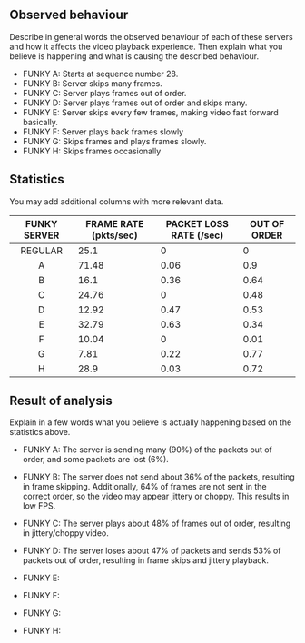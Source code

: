 ## Observed behaviour

Describe in general words the observed behaviour of each of these servers and 
how it affects the video playback experience. Then explain what you believe is
happening and what is causing the described behaviour.

* FUNKY A:
Starts at sequence number 28.
* FUNKY B:
Server skips many frames.
* FUNKY C:
Server plays frames out of order.
* FUNKY D:
Server plays frames out of order and skips many.
* FUNKY E:
Server skips every few frames, making video fast forward basically.
* FUNKY F:
Server plays back frames slowly
* FUNKY G:
Skips frames and plays frames slowly.
* FUNKY H:
Skips frames occasionally

## Statistics

You may add additional columns with more relevant data.

| FUNKY SERVER | FRAME RATE (pkts/sec) | PACKET LOSS RATE (/sec) | OUT OF ORDER |
|:------------:|-----------------------|-------------------------|--------------|
|  REGULAR     |          25.1         |           0             |      0       |
|      A       |          71.48        |          0.06           |     0.9      |
|      B       |          16.1         |          0.36           |     0.64     |
|      C       |          24.76        |           0             |     0.48     |
|      D       |          12.92        |          0.47           |     0.53     |
|      E       |          32.79        |          0.63           |     0.34     |
|      F       |          10.04        |           0             |     0.01     |
|      G       |           7.81        |          0.22           |     0.77     |
|      H       |          28.9         |          0.03           |     0.72     |


## Result of analysis

Explain in a few words what you believe is actually happening based on the statistics above.

* FUNKY A: The server is sending many (90%) of the packets out of order, and some packets are lost (6%). 

* FUNKY B: The server does not send about 36% of the packets, resulting in frame skipping. Additionally, 64% of frames are not sent in the correct order, so the video may appear jittery or choppy. This results in low FPS.

* FUNKY C: The server plays about 48% of frames out of order, resulting in jittery/choppy video.

* FUNKY D: The server loses about 47% of packets and sends 53% of packets out of order, resulting in frame skips and jittery playback.

* FUNKY E:

* FUNKY F:

* FUNKY G:

* FUNKY H:

